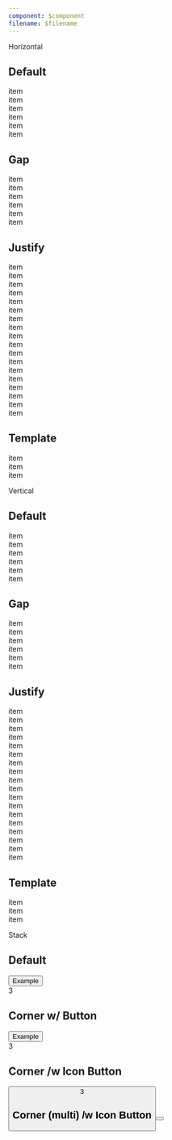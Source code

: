```yaml
---
component: $component
filename: $filename
---
```


<script lang="ts">
  import { mdiFilterVariant } from '@mdi/js';

	import Button from '$lib/components/Button.svelte';
	import Stack from '$lib/components/Stack.svelte';
	import Preview from '$lib/components/Preview.svelte';
	import SectionDivider from '$lib/components/SectionDivider.svelte';
</script>

<SectionDivider>Horizontal</SectionDivider>

## Default

<Preview>
  <Stack horizontal>
    <div class="border">item</div>
    <div class="border">item</div>
    <div class="border">item</div>
    <div class="border">item</div>
    <div class="border">item</div>
    <div class="border">item</div>
  </Stack>
</Preview>

## Gap

<Preview>
  <Stack horizontal gap={8}>
    <div class="border">item</div>
    <div class="border">item</div>
    <div class="border">item</div>
    <div class="border">item</div>
    <div class="border">item</div>
    <div class="border">item</div>
  </Stack>
</Preview>

## Justify

<Preview>
  <Stack horizontal justify="start" gap={8}>
    <div class="border">item</div>
    <div class="border">item</div>
    <div class="border">item</div>
    <div class="border">item</div>
    <div class="border">item</div>
    <div class="border">item</div>
  </Stack>
</Preview>

<Preview>
  <Stack horizontal justify="center" gap={8}>
    <div class="border">item</div>
    <div class="border">item</div>
    <div class="border">item</div>
    <div class="border">item</div>
    <div class="border">item</div>
    <div class="border">item</div>
  </Stack>
</Preview>

<Preview>
  <Stack horizontal justify="end" gap={8}>
    <div class="border">item</div>
    <div class="border">item</div>
    <div class="border">item</div>
    <div class="border">item</div>
    <div class="border">item</div>
    <div class="border">item</div>
  </Stack>
</Preview>

## Template

<Preview>
  <Stack horizontal template="auto 1fr auto" gap={8}>
    <div class="border">item</div>
    <div class="border">item</div>
    <div class="border">item</div>
  </Stack>
</Preview>

<SectionDivider>Vertical</SectionDivider>

## Default

<Preview>
  <Stack vertical>
    <div class="border">item</div>
    <div class="border">item</div>
    <div class="border">item</div>
    <div class="border">item</div>
    <div class="border">item</div>
    <div class="border">item</div>
  </Stack>
</Preview>

## Gap

<Preview>
  <Stack vertical gap={8}>
    <div class="border">item</div>
    <div class="border">item</div>
    <div class="border">item</div>
    <div class="border">item</div>
    <div class="border">item</div>
    <div class="border">item</div>
  </Stack>
</Preview>

## Justify

<Preview>
  <Stack vertical justify="start" gap={8}>
    <div class="border">item</div>
    <div class="border">item</div>
    <div class="border">item</div>
    <div class="border">item</div>
    <div class="border">item</div>
    <div class="border">item</div>
  </Stack>
</Preview>

<Preview>
  <Stack vertical justify="center" gap={8}>
    <div class="border">item</div>
    <div class="border">item</div>
    <div class="border">item</div>
    <div class="border">item</div>
    <div class="border">item</div>
    <div class="border">item</div>
  </Stack>
</Preview>

<Preview>
  <Stack vertical justify="end" gap={8}>
    <div class="border">item</div>
    <div class="border">item</div>
    <div class="border">item</div>
    <div class="border">item</div>
    <div class="border">item</div>
    <div class="border">item</div>
  </Stack>
</Preview>

## Template

<Preview>
  <Stack vertical template="auto 1fr auto" gap={8} class="h-64">
    <div class="border">item</div>
    <div class="border">item</div>
    <div class="border">item</div>
  </Stack>
</Preview>

<SectionDivider>Stack</SectionDivider>

## Default

<Preview>
  <Stack stack inline>
    <Button class="border">Example</Button>
    <div
      class="bg-red-500 rounded-full h-4 w-4 text-xs text-white flex items-center justify-center "
    >
      3
    </div>
  </Stack>
</Preview>

## Corner w/ Button

<Preview>
  <Stack stack inline>
    <Button class="border">Example</Button>
    <div
      class="bg-red-500 rounded-full h-4 w-4 -mr-1 -mt-1 text-xs text-white flex items-center justify-center self-start justify-self-end"
    >
      3
    </div>
  </Stack>
</Preview>

## Corner /w Icon Button

<Preview>
  <Stack stack inline>
    <Button icon={mdiFilterVariant} class="border p-3" />
    <div
      class="bg-red-500 rounded-full h-4 w-4 text-xs text-white flex items-center justify-center self-start justify-self-end"
    >
      3
    </div>
  </Stack>
</Preview>

## Corner (multi) /w Icon Button

<Preview>
  <Stack stack inline>
    <Button icon={mdiFilterVariant} class="border p-3" />
    <div class="bg-red-500 rounded-full h-4 w-4 -mt-1 text-xs flex items-center justify-center self-start justify-self-end border border-white" />
    <div class="bg-green-500 rounded-full h-4 w-4 text-xs flex items-center justify-center self-end justify-self-end border border-white" />
  </Stack>
</Preview>
